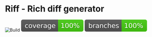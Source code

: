 # Riff - Rich diff generator

![Build](https://github.com/demjened/riff/actions/workflows/maven.yml/badge.svg)
![Coverage](.github/badges/jacoco.svg)
![Branches](.github/badges/branches.svg)
